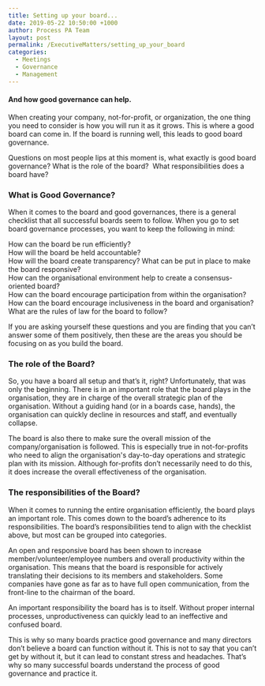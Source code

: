 ```yaml
---
title: Setting up your board...
date: 2019-05-22 10:50:00 +1000
author: Process PA Team
layout: post
permalink: /ExecutiveMatters/setting_up_your_board
categories:
  - Meetings
  - Governance
  - Management
---
```


#### And how good governance can help.

When creating your company, not-for-profit, or organization, the one thing you need to consider is how you will run it as it grows. This is where a good board can come in. If the board is running well, this leads to good board governance.

Questions on most people lips at this moment is, what exactly is good board governance? What is the role of the board? &nbsp;What responsibilities does a board have?

### What is Good Governance?

When it comes to the board and good governances, there is a general checklist that all successful boards seem to follow. When you go to set board governance processes, you want to keep the following in mind:

How can the board be run efficiently?<br>How will the board be held accountable?&nbsp;<br>How will the board create transparency? What can be put in place to make the board responsive?<br>How can the organisational environment help to create a consensus-oriented board?<br>How can the board encourage participation from within the organisation?<br>How can the board encourage inclusiveness in the board and organisation?<br>What are the rules of law for the board to follow?

If you are asking yourself these questions and you are finding that you can’t answer some of them positively, then these are the areas you should be focusing on as you build the board.

### The role of the Board?

So, you have a board all setup and that’s it, right? Unfortunately, that was only the beginning. There is in an important role that the board plays in the organisation, they are in charge of the overall strategic plan of the organisation. Without a guiding hand (or in a boards case, hands), the organisation can quickly decline in resources and staff, and eventually collapse.

The board is also there to make sure the overall mission of the company/organisation is followed. This is especially true in not-for-profits who need to align the organisation's day-to-day operations and strategic plan with its mission. Although for-profits don’t necessarily need to do this, it does increase the overall effectiveness of the organisation.

### The responsibilities of the Board?

When it comes to running the entire organisation efficiently, the board plays an important role. This comes down to the board’s adherence to its responsibilities. The board’s responsibilities tend to align with the checklist above, but most can be grouped into categories.

An open and responsive board has been shown to increase member/volunteer/employee numbers and overall productivity within the organisation. This means that the board is responsible for actively translating their decisions to its members and stakeholders. Some companies have gone as far as to have full open communication, from the front-line to the chairman of the board.

An important responsibility the board has is to itself. Without proper internal processes, unproductiveness can quickly lead to an ineffective and confused board.

This is why so many boards practice good governance and many directors don’t believe a board can function without it. This is not to say that you can’t get by without it, but it can lead to constant stress and headaches. That’s why so many successful boards understand the process of good governance and practice it.